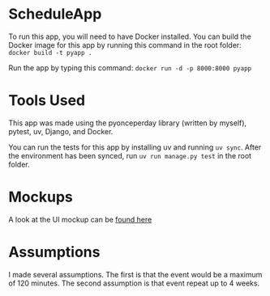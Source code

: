 # ScheduleApp

To run this app, you will need to have Docker installed. You can build the Docker
image for this app by running this command in the root folder: `docker build -t pyapp .`

Run the app by typing this command: `docker run -d -p 8000:8000 pyapp`

# Tools Used

This app was made using the pyonceperday library (written by myself), pytest, uv, Django, and Docker. 

You can run the tests for this app by installing uv and running `uv sync`. After
the environment has been synced, run `uv run manage.py test` in the root folder. 

# Mockups

A look at the UI mockup can be [found here](https://www.figma.com/design/p31WfgPPtGsUuCPUyF0s7f/Mockup?node-id=0-1&p=f)

# Assumptions

I made several assumptions. The first is that the event would be a maximum of 120 minutes. The second assumption is that event repeat up to 4 weeks. 




